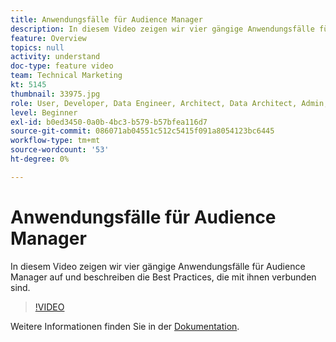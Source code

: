 ```yaml
---
title: Anwendungsfälle für Audience Manager
description: In diesem Video zeigen wir vier gängige Anwendungsfälle für Audience Manager auf und beschreiben die Best Practices, die mit ihnen verbunden sind.
feature: Overview
topics: null
activity: understand
doc-type: feature video
team: Technical Marketing
kt: 5145
thumbnail: 33975.jpg
role: User, Developer, Data Engineer, Architect, Data Architect, Admin, Leader
level: Beginner
exl-id: b0ed3450-0a0b-4bc3-b579-b57bfea116d7
source-git-commit: 086071ab04551c512c5415f091a8054123bc6445
workflow-type: tm+mt
source-wordcount: '53'
ht-degree: 0%

---
```


# Anwendungsfälle für Audience Manager

In diesem Video zeigen wir vier gängige Anwendungsfälle für Audience Manager auf und beschreiben die Best Practices, die mit ihnen verbunden sind.

>[!VIDEO](https://video.tv.adobe.com/v/37269/?quality=12&captions=ger)

Weitere Informationen finden Sie in der [Dokumentation](https://experienceleague.adobe.com/docs/audience-manager/user-guide/aam-home.html?lang=de).
